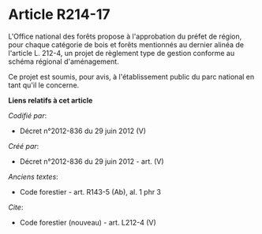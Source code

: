 # Article R214-17

L'Office national des forêts propose à l'approbation du préfet de région, pour chaque catégorie de bois et forêts mentionnés
au dernier alinéa de l'article L. 212-4, un projet de règlement type de gestion conforme au schéma régional d'aménagement.

Ce projet est soumis, pour avis, à l'établissement public du parc national en tant qu'il le concerne.

**Liens relatifs à cet article**

_Codifié par_:

  - Décret n°2012-836 du 29 juin 2012 (V)

_Créé par_:

  - Décret n°2012-836 du 29 juin 2012 - art. (V)

_Anciens textes_:

  - Code forestier - art. R143-5 (Ab), al. 1 phr 3

_Cite_:

  - Code forestier (nouveau) - art. L212-4 (V)
